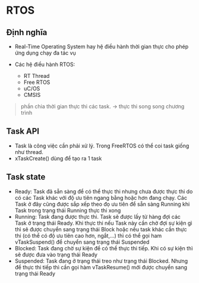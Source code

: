 # RTOS
## Định nghĩa
- Real-Time Operating System hay hệ điều hành thời gian thực cho phép ứng dụng chạy đa tác vụ

- Các hệ điều hành RTOS:
    - RT Thread
    - Free RTOS
    - uC/OS
    - CMSIS

> phần chia thời gian thực thi các task. -> thực thi song song chương trình

## Task API
- Task là công việc cần phải xử lý. Trong FreeRTOS có thể coi task giống như thread.
- xTaskCreate() dùng để tạo ra 1 task
## Task state
- Ready: Task đã sẵn sàng để có thể thực thi nhưng chưa được thực thi do có các Task khác với độ ưu tiên ngang bằng hoặc hơn đang chạy. Các Task ở đây cũng được sắp xếp theo đọ ưu tiên để sẵn sàng Running khi Task trong trạng thái Running thực thi xong
- Running: Task đang được thực thi. Task sẽ được lấy từ hàng đợi các Task ở trạng thái Ready. Khi thực thi nếu Task này cần chờ đợi sự kiện gì thì sẽ được chuyển sang trạng thái Block hoặc nếu task khác cần thực thi (có thể có độ ưu tiên cao hơn, ngắt,...) thì có thể gọi ham vTaskSuspend() để chuyển sang trạng thái Suspended
- Blocked: Task đang chờ sự kiện để có thể thực thi tiếp. Khi có sự kiện thì sẽ được đưa vào trạng thái Ready
- Suspended: Task đang ở trạng thái treo như trạng thái Blocked. Nhưng để thực thi tiếp thì cần gọi hàm vTaskResume() mới được chuyển sang trạng thái Ready

